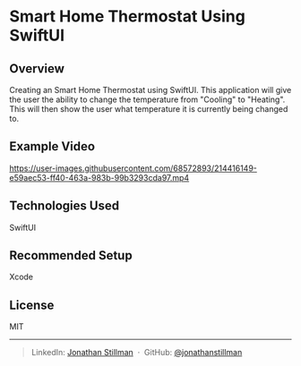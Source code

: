 # Smart Home Thermostat Using SwiftUI

## Overview
Creating an Smart Home Thermostat using SwiftUI. This application will give the user the ability to change the temperature from "Cooling" to "Heating". This will then show the user what temperature it is currently being changed to. 

## Example Video
https://user-images.githubusercontent.com/68572893/214416149-e59aec53-ff40-463a-983b-99b3293cda97.mp4



## Technologies Used
SwiftUI

## Recommended Setup
Xcode

## License

MIT

---

> LinkedIn: [Jonathan Stillman](https://www.linkedin.com/in/jonathanstillman1/) &nbsp;&middot;&nbsp;
> GitHub: [@jonathanstillman](https://github.com/JonathanStillman)
